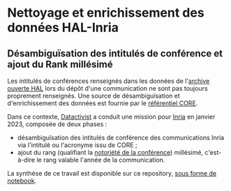 # Nettoyage et enrichissement des données HAL-Inria

## Désambiguïsation des intitulés de conférence et ajout du Rank millésimé

Les intitulés de conférences renseignés dans les données de l'[archive ouverte HAL](https://hal.science/) lors du dépôt d'une communication ne sont pas toujours proprement renseignés. Une source de désambiguïsation et d'enrichissement des données est fournie par le [référentiel CORE](http://portal.core.edu.au/conf-ranks/).

Dans ce contexte, [Datactivist](https://datactivist.coop/fr/) a conduit une mission pour [Inria](https://www.inria.fr/fr) en janvier 2023, composée de deux phases : 

- désambiguïsation des intitulés de conférence des communications Inria via l'intitulé ou l'acronyme issu de CORE ;
- ajout du rang (qualifiant la [notoriété de la conférence](https://drive.google.com/file/d/1q21YeVIEDYyjKJ9WBPXTgbRH_reCnV12/edit)) millésimé, c'est-à-dire le rang valable l'année de la communication.

La synthèse de ce travail est disponible sur ce repository, [sous forme de notebook](https://datactivist.coop/nettoyage_donnees_HAL/notebook/Synthese.html).

